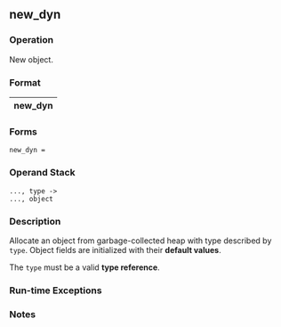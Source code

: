 ## new_dyn

### Operation
New object.

### Format
| new_dyn |
| :----: |

### Forms
```
new_dyn =
```

### Operand Stack
```
..., type ->
..., object
```

### Description
Allocate an object from garbage-collected heap with type described by `type`.
Object fields are initialized with their **default values**.

The `type` must be a valid **type reference**.

### Run-time Exceptions

### Notes

